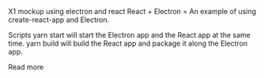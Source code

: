 X1 mockup using electron and react
React + Electron = 
An example of using create-react-app and Electron.

Scripts
yarn start will start the Electron app and the React app at the same time.
yarn build will build the React app and package it along the Electron app.

Read more
